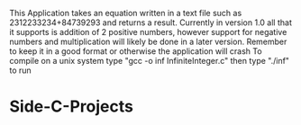 This Application takes an equation written in a text file such as 2312233234+84739293
and returns a result. Currently in version 1.0 all that it supports is addition
of 2 positive numbers, however support for negative numbers and multiplication will
likely be done in a later version. Remember to keep it in a good format or otherwise the application will crash
To compile on a unix system type "gcc -o inf InfiniteInteger.c" then type "./inf" to run
# Side-C-Projects
